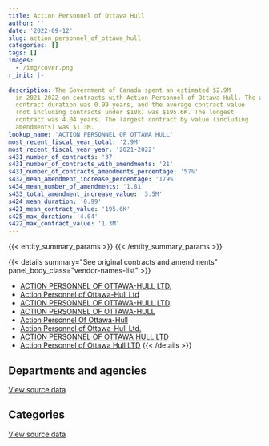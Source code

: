 ```yaml
---
title: Action Personnel of Ottawa Hull
author: ''
date: '2022-09-12'
slug: action_personnel_of_ottawa_hull
categories: []
tags: []
images:
  - /img/cover.png
r_init: |-
  
description: The Government of Canada spent an estimated $2.9M
  in 2021-2022 on contracts with Action Personnel of Ottawa Hull. The average
  contract duration was 0.99 years, and the average contract value
  (not including contracts under $10k) was $195.6K. The longest
  contract was 4.04 years. The largest contract by value (including
  amendments) was $1.3M.
lookup_name: 'ACTION PERSONNEL OF OTTAWA HULL'
most_recent_fiscal_year_total: '2.9M'
most_recent_fiscal_year_year: '2021-2022'
s431_number_of_contracts: '37'
s431_number_of_contracts_with_amendments: '21'
s431_number_of_contracts_amendments_percentage: '57%'
s432_mean_amendment_increase_percentage: '179%'
s434_mean_number_of_amendments: '1.81'
s433_total_amendment_increase_value: '3.5M'
s424_mean_duration: '0.99'
s421_mean_contract_value: '195.6K'
s425_max_duration: '4.04'
s422_max_contract_value: '1.3M'
---
```


<script src="/rmarkdown-libs/htmlwidgets/htmlwidgets.js"></script>
<link href="/rmarkdown-libs/datatables-css/datatables-crosstalk.css" rel="stylesheet" />
<script src="/rmarkdown-libs/datatables-binding/datatables.js"></script>
<script src="/rmarkdown-libs/jquery/jquery-3.6.0.min.js"></script>
<link href="/rmarkdown-libs/dt-core-bootstrap/css/dataTables.bootstrap.min.css" rel="stylesheet" />
<link href="/rmarkdown-libs/dt-core-bootstrap/css/dataTables.bootstrap.extra.css" rel="stylesheet" />
<script src="/rmarkdown-libs/dt-core-bootstrap/js/jquery.dataTables.min.js"></script>
<script src="/rmarkdown-libs/dt-core-bootstrap/js/dataTables.bootstrap.min.js"></script>
<link href="/rmarkdown-libs/crosstalk/css/crosstalk.min.css" rel="stylesheet" />
<script src="/rmarkdown-libs/crosstalk/js/crosstalk.min.js"></script>
<script src="/rmarkdown-libs/htmlwidgets/htmlwidgets.js"></script>
<link href="/rmarkdown-libs/datatables-css/datatables-crosstalk.css" rel="stylesheet" />
<script src="/rmarkdown-libs/datatables-binding/datatables.js"></script>
<script src="/rmarkdown-libs/jquery/jquery-3.6.0.min.js"></script>
<link href="/rmarkdown-libs/dt-core-bootstrap/css/dataTables.bootstrap.min.css" rel="stylesheet" />
<link href="/rmarkdown-libs/dt-core-bootstrap/css/dataTables.bootstrap.extra.css" rel="stylesheet" />
<script src="/rmarkdown-libs/dt-core-bootstrap/js/jquery.dataTables.min.js"></script>
<script src="/rmarkdown-libs/dt-core-bootstrap/js/dataTables.bootstrap.min.js"></script>
<link href="/rmarkdown-libs/crosstalk/css/crosstalk.min.css" rel="stylesheet" />
<script src="/rmarkdown-libs/crosstalk/js/crosstalk.min.js"></script>

{{< entity_summary_params >}}
{{< /entity_summary_params >}}

{{< details summary="See original contracts and amendments" panel_body_class="vendor-names-list" >}}
- [ACTION PERSONNEL OF OTTAWA-HULL LTD.](https://search.open.canada.ca/en/ct/?sort=contract_value_f%20desc&page=1&search_text=%22ACTION%20PERSONNEL%20OF%20OTTAWA-HULL%20LTD.%22)
- [Action Personnel of Ottawa-Hull Ltd](https://search.open.canada.ca/en/ct/?sort=contract_value_f%20desc&page=1&search_text=%22Action%20Personnel%20of%20Ottawa-Hull%20Ltd%22)
- [ACTION PERSONNEL OF OTTAWA-HULL LTD](https://search.open.canada.ca/en/ct/?sort=contract_value_f%20desc&page=1&search_text=%22ACTION%20PERSONNEL%20OF%20OTTAWA-HULL%20LTD%22)
- [ACTION PERSONNEL OF OTTAWA-HULL](https://search.open.canada.ca/en/ct/?sort=contract_value_f%20desc&page=1&search_text=%22ACTION%20PERSONNEL%20OF%20OTTAWA-HULL%22)
- [Action Personnel Of Ottawa-Hull](https://search.open.canada.ca/en/ct/?sort=contract_value_f%20desc&page=1&search_text=%22Action%20Personnel%20Of%20Ottawa-Hull%22)
- [Action Personnel of Ottawa-Hull Ltd.](https://search.open.canada.ca/en/ct/?sort=contract_value_f%20desc&page=1&search_text=%22Action%20Personnel%20of%20Ottawa-Hull%20Ltd.%22)
- [ACTION PERSONNEL OF OTTAWA HULL LTD](https://search.open.canada.ca/en/ct/?sort=contract_value_f%20desc&page=1&search_text=%22ACTION%20PERSONNEL%20OF%20OTTAWA%20HULL%20LTD%22)
- [Action Personnel of Ottawa Hull LTD](https://search.open.canada.ca/en/ct/?sort=contract_value_f%20desc&page=1&search_text=%22Action%20Personnel%20of%20Ottawa%20Hull%20LTD%22)
{{< /details >}}

## Departments and agencies

<div id="htmlwidget-1" style="width:100%;height:auto;" class="datatables html-widget"></div>
<script type="application/json" data-for="htmlwidget-1">{"x":{"style":"bootstrap","filter":"none","vertical":false,"data":[["<a href=\"/departments/cic/\">Immigration, Refugees and Citizenship Canada<\/a>","<a href=\"/departments/dfo-mpo/\">Fisheries and Oceans Canada<\/a>","<a href=\"/departments/dnd-mdn/\">National Defence<\/a>","<a href=\"/departments/fcac-acfc/\">Financial Consumer Agency of Canada<\/a>","<a href=\"/departments/hc-sc/\">Health Canada<\/a>","<a href=\"/departments/opc-cpvp/\">Office of the Privacy Commissioner of Canada<\/a>","<a href=\"/departments/pwgsc-tpsgc/\">Public Services and Procurement Canada<\/a>","<a href=\"/departments/ssc-spc/\">Shared Services Canada<\/a>","<a href=\"/departments/statcan/\">Statistics Canada<\/a>","<a href=\"/departments/wage/\">Department for Women and Gender Equality<\/a>"],[null,null,40265.24,null,240112.24,null,62824.32,null,87970.5,54577.01],[null,14497.51,52882.92,null,534421.41,38685.33,null,null,null,50957.11],[460795.66,64093.99,null,50819.68,437146.43,39907.82,null,48127.72,84750,null],[2478925.84,null,null,49180.33,314438.63,null,null,57784.92,null,null]],"container":"<table class=\"table table-striped table-hover row-border order-column display\">\n  <thead>\n    <tr>\n      <th>Department<\/th>\n      <th>2018-2019<\/th>\n      <th>2019-2020<\/th>\n      <th>2020-2021<\/th>\n      <th>2021-2022<\/th>\n    <\/tr>\n  <\/thead>\n<\/table>","options":{"order":[[4,"desc"]],"pageLength":10,"autoWidth":true,"columnDefs":[{"targets":1,"render":"function(data, type, row, meta) {\n    return type !== 'display' ? data : DTWidget.formatCurrency(data, \"$\", 2, 3, \",\", \".\", true, null);\n  }"},{"targets":2,"render":"function(data, type, row, meta) {\n    return type !== 'display' ? data : DTWidget.formatCurrency(data, \"$\", 2, 3, \",\", \".\", true, null);\n  }"},{"targets":3,"render":"function(data, type, row, meta) {\n    return type !== 'display' ? data : DTWidget.formatCurrency(data, \"$\", 2, 3, \",\", \".\", true, null);\n  }"},{"targets":4,"render":"function(data, type, row, meta) {\n    return type !== 'display' ? data : DTWidget.formatCurrency(data, \"$\", 2, 3, \",\", \".\", true, null);\n  }"},{"width":"16%","targets":[1,2,3,4]},{"className":"dt-right","targets":[1,2,3,4]}],"orderClasses":false}},"evals":["options.columnDefs.0.render","options.columnDefs.1.render","options.columnDefs.2.render","options.columnDefs.3.render"],"jsHooks":[]}</script>
<p class="text-right">
<a href="https://github.com/GoC-Spending/contracts-data/tree/main/data/out/vendors/action_personnel_of_ottawa_hull/summary_by_fiscal_year_by_department.csv" class="source-data-link btn btn-link">View source data</a>
</p>

## Categories

<div id="htmlwidget-2" style="width:100%;height:auto;" class="datatables html-widget"></div>
<script type="application/json" data-for="htmlwidget-2">{"x":{"style":"bootstrap","filter":"none","vertical":false,"data":[["<a href=\"/categories/professional_services/\">Professional services<\/a>","<a href=\"/categories/information_technology/\">Information technology<\/a>"],[397778.81,87970.5],[676946.77,14497.51],[652286.93,533354.37],[363618.97,2536710.77]],"container":"<table class=\"table table-striped table-hover row-border order-column display\">\n  <thead>\n    <tr>\n      <th>Category<\/th>\n      <th>2018-2019<\/th>\n      <th>2019-2020<\/th>\n      <th>2020-2021<\/th>\n      <th>2021-2022<\/th>\n    <\/tr>\n  <\/thead>\n<\/table>","options":{"order":[[4,"desc"]],"dom":"t","pageLength":30,"autoWidth":true,"columnDefs":[{"targets":1,"render":"function(data, type, row, meta) {\n    return type !== 'display' ? data : DTWidget.formatCurrency(data, \"$\", 2, 3, \",\", \".\", true, null);\n  }"},{"targets":2,"render":"function(data, type, row, meta) {\n    return type !== 'display' ? data : DTWidget.formatCurrency(data, \"$\", 2, 3, \",\", \".\", true, null);\n  }"},{"targets":3,"render":"function(data, type, row, meta) {\n    return type !== 'display' ? data : DTWidget.formatCurrency(data, \"$\", 2, 3, \",\", \".\", true, null);\n  }"},{"targets":4,"render":"function(data, type, row, meta) {\n    return type !== 'display' ? data : DTWidget.formatCurrency(data, \"$\", 2, 3, \",\", \".\", true, null);\n  }"},{"width":"16%","targets":[1,2,3,4]},{"className":"dt-right","targets":[1,2,3,4]}],"orderClasses":false,"lengthMenu":[10,25,30,50,100]}},"evals":["options.columnDefs.0.render","options.columnDefs.1.render","options.columnDefs.2.render","options.columnDefs.3.render"],"jsHooks":[]}</script>
<p class="text-right">
<a href="https://github.com/GoC-Spending/contracts-data/tree/main/data/out/vendors/action_personnel_of_ottawa_hull/summary_by_fiscal_year_by_category.csv" class="source-data-link btn btn-link">View source data</a>
</p>
